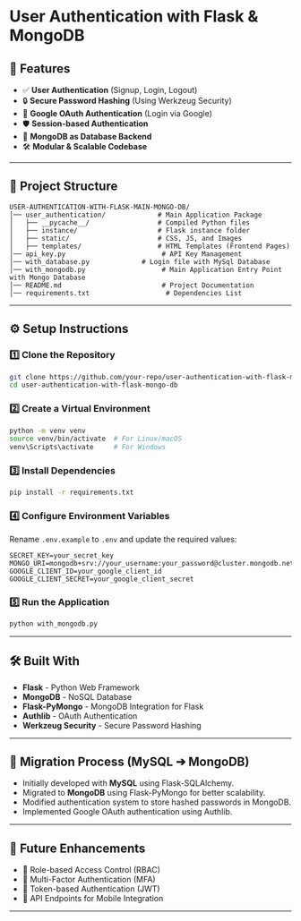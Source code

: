 # User Authentication with Flask & MongoDB

## 📌 Features
- ✅ **User Authentication** (Signup, Login, Logout)
- 🔒 **Secure Password Hashing** (Using Werkzeug Security)
- 📣 **Google OAuth Authentication** (Login via Google)
- 🛡️ **Session-based Authentication**
- 💜 **MongoDB as Database Backend**
- 🛠️ **Modular & Scalable Codebase**

---

## 🏡 Project Structure
```
USER-AUTHENTICATION-WITH-FLASK-MAIN-MONGO-DB/
│── user_authentication/             # Main Application Package
│   ├── __pycache__/                 # Compiled Python files
│   ├── instance/                    # Flask instance folder
│   ├── static/                      # CSS, JS, and Images
│   ├── templates/                   # HTML Templates (Frontend Pages)
│── api_key.py                        # API Key Management
│── with_database.py             # Login file with MySql Database
│── with_mongodb.py                   # Main Application Entry Point with Mongo Database
│── README.md                         # Project Documentation
│── requirements.txt                   # Dependencies List
```

---

## ⚙️ Setup Instructions

### 1️⃣ Clone the Repository
```sh
git clone https://github.com/your-repo/user-authentication-with-flask-mongo-db.git
cd user-authentication-with-flask-mongo-db
```

### 2️⃣ Create a Virtual Environment
```sh
python -m venv venv
source venv/bin/activate  # For Linux/macOS
venv\Scripts\activate     # For Windows
```

### 3️⃣ Install Dependencies
```sh
pip install -r requirements.txt
```

### 4️⃣ Configure Environment Variables
Rename `.env.example` to `.env` and update the required values:
```env
SECRET_KEY=your_secret_key
MONGO_URI=mongodb+srv://your_username:your_password@cluster.mongodb.net/your_database
GOOGLE_CLIENT_ID=your_google_client_id
GOOGLE_CLIENT_SECRET=your_google_client_secret
```

### 5️⃣ Run the Application
```sh
python with_mongodb.py
```

---

## 🛠️ Built With
- **Flask** - Python Web Framework
- **MongoDB** - NoSQL Database
- **Flask-PyMongo** - MongoDB Integration for Flask
- **Authlib** - OAuth Authentication
- **Werkzeug Security** - Secure Password Hashing

---

## 🚀 Migration Process (MySQL ➔ MongoDB)
- Initially developed with **MySQL** using Flask-SQLAlchemy.
- Migrated to **MongoDB** using Flask-PyMongo for better scalability.
- Modified authentication system to store hashed passwords in MongoDB.
- Implemented Google OAuth authentication using Authlib.

---

## 🚀 Future Enhancements
- 🔹 Role-based Access Control (RBAC)
- 🔹 Multi-Factor Authentication (MFA)
- 🔹 Token-based Authentication (JWT)
- 🔹 API Endpoints for Mobile Integration

---

